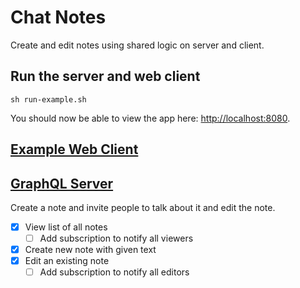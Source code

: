 # Chat Notes

Create and edit notes using shared logic on server and client.

## Run the server and web client

    sh run-example.sh

You should now be able to view the app here: [http://localhost:8080](http://localhost:8080).

## [Example Web Client](./client)

## [GraphQL Server](./server)


Create a note and invite people to talk about it and edit the note.

- [x] View list of all notes
    - [ ] Add subscription to notify all viewers
- [x] Create new note with given text
- [x] Edit an existing note
    - [ ] Add subscription to notify all editors